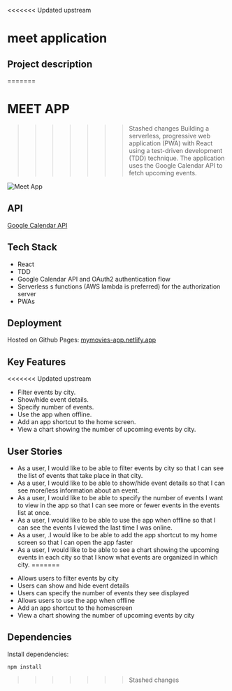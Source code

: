 <<<<<<< Updated upstream
# meet application

## Project description
=======
# MEET APP
>>>>>>> Stashed changes
Building a serverless, progressive web application (PWA) with React using a test-driven
development (TDD) technique. The application uses the Google Calendar API to fetch
upcoming events.

![Meet App](src/img/eventmeetupshowcase.gif)


## API
[Google Calendar API](https://developers.google.com/calendar)


## Tech Stack
+ React
+ TDD
+ Google Calendar API and OAuth2 authentication flow
+ Serverless s functions (AWS lambda is preferred) for the authorization
server 
+ PWAs


## Deployment
Hosted on Github Pages: [ mymovies-app.netlify.app ](https://berit-stange.github.io/meet/) 


## Key Features
<<<<<<< Updated upstream
+ Filter events by city.
+ Show/hide event details.
+ Specify number of events.
+ Use the app when offline.
+ Add an app shortcut to the home screen.
+ View a chart showing the number of upcoming events by city.

## User Stories
+ As a user, I would like to be able to filter events by city so that I can see the list of events that take place in that city.
+ As a user, I would like to be able to show/hide event details so that I can see more/less information about an event.
+ As a user, I would like to be able to specify the number of events I want to view in the app so that I can see more or fewer events in the events list at once.
+ As a user, I would like to be able to use the app when offline so that I can see the events I viewed the last time I was online.
+ As a user, .I would like to be able to add the app shortcut to my home screen so that I can open the app faster
+ As a user, I would like to be able to see a chart showing the upcoming events in each city so that I know what events are organized in which city.
=======
- Allows users to filter events by city
- Users can show and hide event details
- Users can specify the number of events they see displayed
- Allows users to use the app when offline
- Add an app shortcut to the homescreen
- View a chart showing the number of upcoming events by city


## Dependencies
Install dependencies: 
```
npm install
```
>>>>>>> Stashed changes
